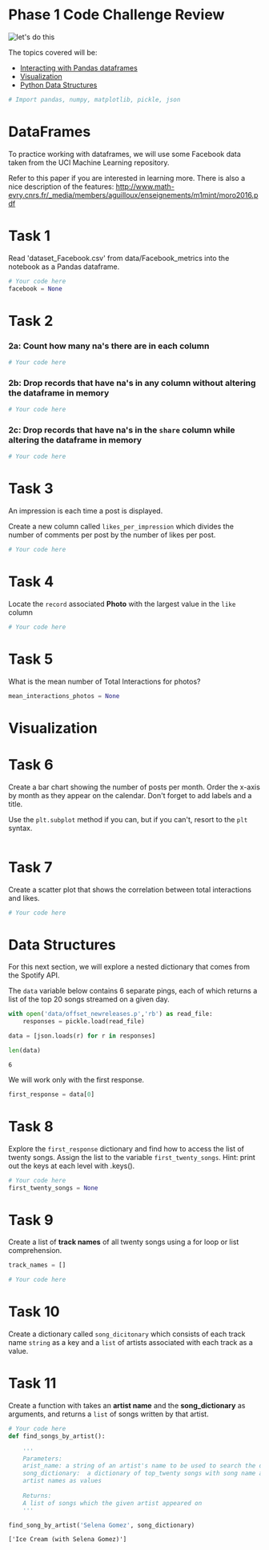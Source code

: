 
# Phase 1 Code Challenge Review

![let's do this](https://media.giphy.com/media/BpGWitbFZflfSUYuZ9/giphy.gif)

The topics covered will be:

  - [Interacting with Pandas dataframes](#dataframes)
  - [Visualization](#viz)
  - [Python Data Structures](#datastructures)
    


```python
# Import pandas, numpy, matplotlib, pickle, json
```

<a id='dataframes'></a>
# DataFrames

To practice working with dataframes, we will use some Facebook data taken from the UCI Machine Learning repository.

Refer to this paper if you are interested in learning more. There is also a nice description of the features: http://www.math-evry.cnrs.fr/_media/members/aguilloux/enseignements/m1mint/moro2016.pdf



# Task 1

Read 'dataset_Facebook.csv' from data/Facebook_metrics into the notebook as a Pandas dataframe.


```python
# Your code here
facebook = None
```

# Task 2

### 2a: Count how many na's there are in each column
 


```python
# Your code here
```

### 2b: Drop records that have na's in any column without altering the dataframe in memory
 


```python
# Your code here
```

### 2c: Drop records that have na's in the `share` column while altering the dataframe in memory


```python
# Your code here
```

# Task 3

An impression is each time a post is displayed.  

Create a new column called `likes_per_impression` which divides the number of comments per post by the number of likes per post.


```python
# Your code here
```

# Task 4

Locate the `record` associated **Photo** with the largest value in the `like` column


```python
# Your code here
```

# Task 5
What is the mean number of Total Interactions for photos?


```python
mean_interactions_photos = None
```

<a id='viz'></a>
# Visualization

# Task 6

Create a bar chart showing the number of posts per month.
Order the x-axis by month as they appear on the calendar.
Don't forget to add labels and a title.  

Use the `plt.subplot` method if you can, but if you can't, resort to the `plt` syntax.


```python

```

# Task 7

Create a scatter plot that shows the correlation between total interactions and likes.


```python
# Your code here
```

<a id='datastructures'></a>
# Data Structures

For this next section, we will explore a nested dictionary that comes from the Spotify API.  

The `data` variable below contains 6 separate pings, each of which returns a list of the top 20 songs streamed on a given day.



```python
with open('data/offset_newreleases.p','rb') as read_file:
    responses = pickle.load(read_file)
```


```python
data = [json.loads(r) for r in responses]
```


```python
len(data)
```




    6



We will work only with the first response.


```python
first_response = data[0]
```

# Task 8

Explore the `first_response` dictionary and find how to access the list of twenty songs.
Assign the list to the variable `first_twenty_songs`.
Hint: print out the keys at each level with .keys().


```python
# Your code here
first_twenty_songs = None
```

# Task 9

Create a list of **track names** of all twenty songs using a for loop or list comprehension.


```python
track_names = []

# Your code here
```

# Task 10

Create a dictionary called `song_dicitonary` which consists of each track name `string` as a key and a `list` of artists associated with each track as a value.

# Task 11

Create a function with takes an **artist name** and the **song_dictionary** as arguments, and returns a `list` of songs written by that artist. 


```python
# Your code here
def find_songs_by_artist():
    
    '''
    Parameters:
    arist_name: a string of an artist's name to be used to search the dictionary
    song_dictionary:  a dictionary of top_twenty songs with song name as keys and a list of 
    artist names as values
    
    Returns:
    A list of songs which the given artist appeared on
    '''
```


```python
find_song_by_artist('Selena Gomez', song_dictionary)
```




    ['Ice Cream (with Selena Gomez)']


